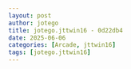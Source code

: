 ```yaml
---
layout: post
author: jotego
title: jotego.jttwin16 - 0d22db4
date: 2025-06-06
categories: [Arcade, jttwin16]
tags: [jotego.jttwin16]
---
```


